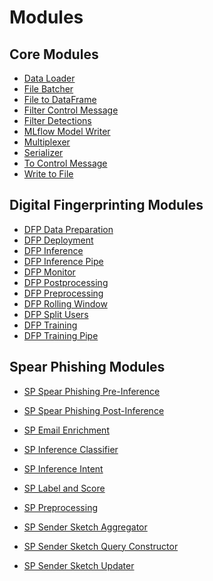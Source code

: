 <!--
SPDX-FileCopyrightText: Copyright (c) 2022-2023, NVIDIA CORPORATION & AFFILIATES. All rights reserved.
SPDX-License-Identifier: Apache-2.0

Licensed under the Apache License, Version 2.0 (the "License");
you may not use this file except in compliance with the License.
You may obtain a copy of the License at

http://www.apache.org/licenses/LICENSE-2.0

Unless required by applicable law or agreed to in writing, software
distributed under the License is distributed on an "AS IS" BASIS,
WITHOUT WARRANTIES OR CONDITIONS OF ANY KIND, either express or implied.
See the License for the specific language governing permissions and
limitations under the License.
-->

# Modules

## Core Modules

- [Data Loader](./core/data_loader.md)
- [File Batcher](./core/file_batcher.md)
- [File to DataFrame](./core/file_to_df.md)
- [Filter Control Message](./core/filter_control_message.md)
- [Filter Detections](./core/filter_detections.md)
- [MLflow Model Writer](./core/mlflow_model_writer.md)
- [Multiplexer](./core/multiplexer.md)
- [Serializer](./core/serializer.md)
- [To Control Message](./core/to_control_message.md)
- [Write to File](./core/write_to_file.md)

## Digital Fingerprinting Modules

- [DFP Data Preparation](./examples/digital_fingerprinting/dfp_data_prep.md)
- [DFP Deployment](./examples/digital_fingerprinting/dfp_deployment.md)
- [DFP Inference](./examples/digital_fingerprinting/dfp_inference.md)
- [DFP Inference Pipe](./examples/digital_fingerprinting/dfp_inference_pipe.md)
- [DFP Monitor](./examples/digital_fingerprinting/dfp_monitor.md)
- [DFP Postprocessing](./examples/digital_fingerprinting/dfp_postprocessing.md)
- [DFP Preprocessing](./examples/digital_fingerprinting/dfp_preproc.md)
- [DFP Rolling Window](./examples/digital_fingerprinting/dfp_rolling_window.md)
- [DFP Split Users](./examples/digital_fingerprinting/dfp_split_users.md)
- [DFP Training](./examples/digital_fingerprinting/dfp_training.md)
- [DFP Training Pipe](./examples/digital_fingerprinting/dfp_training_pipe.md)

## Spear Phishing Modules

- [SP Spear Phishing Pre-Inference](./examples/spear_phishing/sp_spear_phishing_pre_inference.md)
- [SP Spear Phishing Post-Inference](./examples/spear_phishing/sp_spear_phishing_post_inference.md)

- [SP Email Enrichment](./examples/spear_phishing/sp_email_enrichemnt.md)
- [SP Inference Classifier](./examples/spear_phishing/sp_inference_sp_classifier.md)
- [SP Inference Intent](./examples/spear_phishing/sp_inference_intent.md)
- [SP Label and Score](./examples/spear_phishing/sp_label_and_score.md)
- [SP Preprocessing](./examples/spear_phishing/sp_preprocessing.md)
- [SP Sender Sketch Aggregator](./examples/spear_phishing/sp_sender_sketch_aggregator.md)
- [SP Sender Sketch Query Constructor](./examples/spear_phishing/sp_sender_sketch_query_constructor.md)
- [SP Sender Sketch Updater](./examples/spear_phishing/sp_sender_sketch_update.md)
